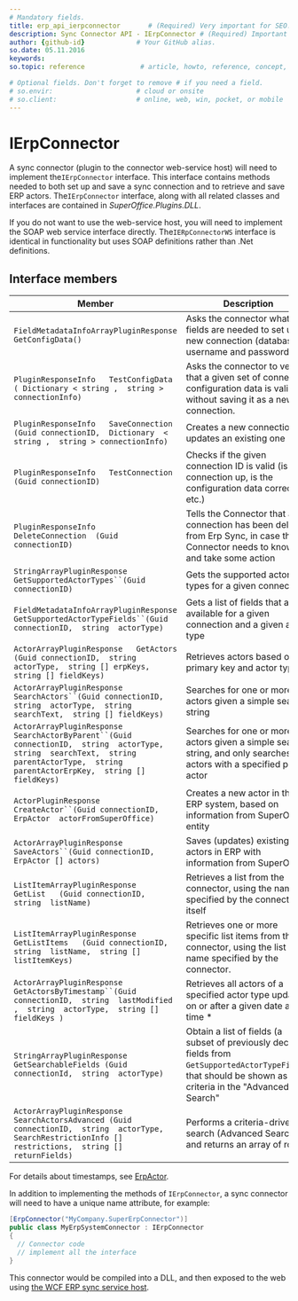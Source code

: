 ```yaml
---
# Mandatory fields.
title: erp_api_ierpconnector       # (Required) Very important for SEO.
description: Sync Connector API - IErpConnector # (Required) Important for SEO.
author: {github-id}             # Your GitHub alias.
so.date: 05.11.2016
keywords:
so.topic: reference              # article, howto, reference, concept, guide

# Optional fields. Don't forget to remove # if you need a field.
# so.envir:                     # cloud or onsite
# so.client:                    # online, web, win, pocket, or mobile
---
```


# IErpConnector

A sync connector (plugin to the connector web-service host) will need to implement the`IErpConnector` interface. This interface contains methods needed to both set up and save a sync connection and to retrieve and save ERP actors. The`IErpConnector` interface, along with all related classes and interfaces are contained in *SuperOffice.Plugins.DLL*.

If you do not want to use the web-service host, you will need to implement the SOAP web service interface directly. The`IERpConnectorWS` interface is identical in functionality but uses SOAP definitions rather than .Net definitions.

## Interface members

| Member | Description |
|---|---|
| `FieldMetadataInfoArrayPluginResponse  GetConfigData()` | Asks the connector what fields are needed to set up a new connection (database, username and password) |
| `PluginResponseInfo   TestConfigData   ( Dictionary < string ,  string > connectionInfo)` | Asks the connector to verify that a given set of connection configuration data is valid, without saving it as a new connection. |
| `PluginResponseInfo   SaveConnection   (Guid connectionID,  Dictionary  < string ,  string > connectionInfo)` | Creates a new connection, or updates an existing one |
| `PluginResponseInfo   TestConnection   (Guid connectionID)` | Checks if the given connection ID is valid (is the connection up, is the configuration data correct, etc.) |
| `PluginResponseInfo   DeleteConnection  (Guid connectionID)` | Tells the Connector that a connection has been deleted from Erp Sync, in case the Connector needs to know and take some action |
| `StringArrayPluginResponse   GetSupportedActorTypes``(Guid connectionID)` | Gets the supported actor types for a given connection |
| `FieldMetadataInfoArrayPluginResponse   GetSupportedActorTypeFields``(Guid connectionID,  string  actorType)` | Gets a list of fields that are available for a given connection and a given actor type |
| `ActorArrayPluginResponse   GetActors   (Guid connectionID,  string  actorType,  string [] erpKeys,  string [] fieldKeys)` | Retrieves actors based on primary key and actor type |
| `ActorArrayPluginResponse   SearchActors``(Guid connectionID,  string  actorType,  string  searchText,  string [] fieldKeys)` | Searches for one or more actors given a simple search string |
| `ActorArrayPluginResponse   SearchActorByParent``(Guid connectionID,  string  actorType, string  searchText,  string  parentActorType,  string  parentActorErpKey,  string [] fieldKeys)` | Searches for one or more actors given a simple search string, and only searches for actors with a specified parent actor |
| `ActorPluginResponse   CreateActor``(Guid connectionID,  ErpActor  actorFromSuperOffice)` | Creates a new actor in the ERP system, based on information from SuperOffice entity |
| `ActorArrayPluginResponse   SaveActors``(Guid connectionID,  ErpActor [] actors)` | Saves (updates) existing actors in ERP with information from SuperOffice |
| `ListItemArrayPluginResponse   GetList   (Guid connectionID,  string  listName)` | Retrieves a list from the connector, using the name specified by the connector itself |
| `ListItemArrayPluginResponse   GetListItems   (Guid connectionID,  string  listName,  string [] listItemKeys)` | Retrieves one or more specific list items from the connector, using the list name specified by the connector. |
| `ActorArrayPluginResponse   GetActorsByTimestamp``(Guid connectionID,  string  lastModified ,  string  actorType,  string [] fieldKeys )` | Retrieves all actors of a specified actor type updated on or after a given date and time * |
| `StringArrayPluginResponse   GetSearchableFields (Guid connectionId,  string  actorType)` | Obtain a list of fields (a subset of previously  declared fields from `GetSupportedActorTypeFields`, that should be shown as criteria in the "Advanced Search" |
| `ActorArrayPluginResponse   SearchActorsAdvanced (Guid connectionID,  string  actorType,  SearchRestrictionInfo [] restrictions,  string [] returnFields)` | Performs a criteria-driven search (Advanced Search) and returns an array of rows |

For details about timestamps, see [ErpActor][1].

In addition to implementing the methods of `IErpConnector`, a sync connector will need to have a unique name attribute, for example:

```csharp
[ErpConnector("MyCompany.SuperErpConnector")]
public class MyErpSystemConnector : IErpConnector
{
  // Connector code
  // implement all the interface
}
```

This connector would be compiled into a DLL, and then exposed to the web using [the WCF ERP sync service host][2].

<!-- Referenced links -->
[1]: erp-actor-carrier.md
[2]: ../architecture/wcf-host.md
